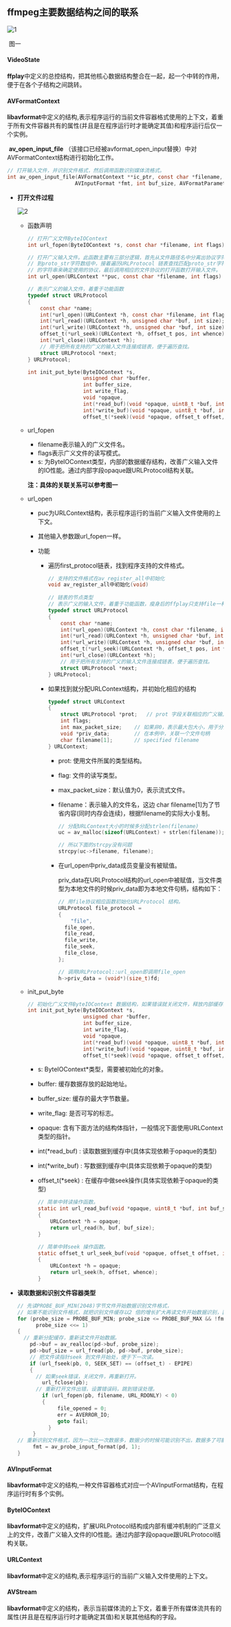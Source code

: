 ## ffmpeg主要数据结构之间的联系

![1](./imgs/1.jpg)

​									    图一

#### VideoState

​	**ffplay**中定义的总控结构，把其他核心数据结构整合在一起，起一个中转的作用，便于在各个子结构之间跳转。

#### AVFormatContext

​	**libavformat**中定义的结构,表示程序运行的当前文件容器格式使用的上下文，着重于所有文件容器共有的属性(并且是在程序运行时才能确定其值)和程序运行后仅一个实例。

​	**av_open_input_file** （该接口已经被avformat_open_input替换）中对AVFormatContext结构进行初始化工作。

```c
// 打开输入文件，并识别文件格式，然后调用函数识别媒体流格式。
int av_open_input_file(AVFormatContext **ic_ptr, const char *filename, 
                      AVInputFormat *fmt, int buf_size, AVFormatParameters *ap)
```

+ **打开文件过程**

  ![2](./imgs/6.jpg)

  + 函数声明

    ```c
    // 打开广义文件ByteIOContext
    int url_fopen(ByteIOContext *s, const char *filename, int flags)

    // 打开广义输入文件。此函数主要有三部分逻辑，首先从文件路径名中分离出协议字符串
    // 到proto_str字符数组中，接着遍历URLProtocol 链表查找匹配proto_str字符数组中
    // 的字符串来确定使用的协议，最后调用相应的文件协议的打开函数打开输入文件。
    int url_open(URLContext **puc, const char *filename, int flags)

    // 表示广义的输入文件，着重于功能函数
    typedef struct URLProtocol
    {
        const char *name;
        int(*url_open)(URLContext *h, const char *filename, int flags);
        int(*url_read)(URLContext *h, unsigned char *buf, int size);
        int(*url_write)(URLContext *h, unsigned char *buf, int size);
        offset_t(*url_seek)(URLContext *h, offset_t pos, int whence);
        int(*url_close)(URLContext *h);
        // 用于把所有支持的广义的输入文件连接成链表，便于遍历查找。
        struct URLProtocol *next;
    } URLProtocol;

    int init_put_byte(ByteIOContext *s, 
    				  unsigned char *buffer, 
    				  int buffer_size, 
    				  int write_flag, 
    				  void *opaque, 
    				  int(*read_buf)(void *opaque, uint8_t *buf, int buf_size),
    				  int(*write_buf)(void *opaque, uint8_t *buf, int buf_size), 
    				  offset_t(*seek)(void *opaque, offset_t offset, int whence));
    ```

  + url_fopen

    + filename表示输入的广义文件名。
    + flags表示广义文件的读写模式。
    + s: 为ByteIOContext类型，内部的数据缓存结构，改善广义输入文件的IO性能。通过内部字段opaque跟URLProtocol结构关联。

    **注：具体的关联关系可以参考图一**

  + url_open

    + puc为URLContext结构，表示程序运行的当前广义输入文件使用的上下文。

    + 其他输入参数跟url_fopen一样。

    + 功能

      + 遍历first_protocol链表，找到程序支持的文件格式。

        ```c
        // 支持的文件格式在av_register_all中初始化
        void av_register_all中初始化(void)
          
        // 链表的节点类型
        // 表示广义的输入文件，着重于功能函数，瘦身后的ffplay只支持file一种输入文件
        typedef struct URLProtocol
        {
            const char *name;
            int(*url_open)(URLContext *h, const char *filename, int flags);
            int(*url_read)(URLContext *h, unsigned char *buf, int size);
            int(*url_write)(URLContext *h, unsigned char *buf, int size);
            offset_t(*url_seek)(URLContext *h, offset_t pos, int whence);
            int(*url_close)(URLContext *h);
            // 用于把所有支持的广义的输入文件连接成链表，便于遍历查找。
            struct URLProtocol *next;			
        } URLProtocol;
        ```

      + 如果找到就分配URLContext结构，并初始化相应的结构

        ```c
        typedef struct URLContext
        {
            struct URLProtocol *prot;	// prot 字段关联相应的广义输入文件
            int flags;
            int max_packet_size;	// 如果非0，表示最大包大小，用于分配足够的缓存。
            void *priv_data;		// 在本例中，关联一个文件句柄
            char filename[1];		// specified filename
        } URLContext;
        ```

        + prot: 使用文件所属的类型结构。

        + flag: 文件的读写类型。

        + max_packet_size：默认值为0，表示流式文件。

        + filename：表示输入的文件名，这边 char filename[1]为了节省内容(同时内存会连续)，根据filename的实际大小复制。

          ```c
          // 分配URLContext大小的时候多分配strlen(filename)
          uc = av_malloc(sizeof(URLContext) + strlen(filename));

          // 所以下面的strcpy没有问题 
          strcpy(uc->filename, filename);
          ```

        + 在url_open中priv_data成员变量没有被赋值。

          priv_data在URLProtocol结构的url_open中被赋值，当文件类型为本地文件的时候priv_data即为本地文件句柄，结构如下：

          ```c
          // 用file协议相应函数初始化URLProtocol 结构。
          URLProtocol file_protocol =
          {
              "file",
          	file_open,
          	file_read,
          	file_write,
          	file_seek,
          	file_close,
          };

          // 调用URLProtocol::url_open即调用file_open
          h->priv_data = (void*)(size_t)fd;
          ```

  + init_put_byte

    ```c
    // 初始化广义文件ByteIOContext 数据结构，如果错误就关闭文件，释放内部缓存，返回错误码
    int init_put_byte(ByteIOContext *s, 
    				  unsigned char *buffer, 
    				  int buffer_size, 
    				  int write_flag, 
    				  void *opaque, 
    				  int(*read_buf)(void *opaque, uint8_t *buf, int buf_size),
    				  int(*write_buf)(void *opaque, uint8_t *buf, int buf_size), 
    				  offset_t(*seek)(void *opaque, offset_t offset, int whence));
    ```

    + s: ByteIOContext*类型，需要被初始化的对象。

    + buffer: 缓存数据存放的起始地址。

    + buffer_size: 缓存的最大字节数量。

    + write_flag: 是否可写的标志。

    + opaque:  含有下面方法的结构体指针，一般情况下面使用URLContext类型的指针。

    + int(*read_buf) : 读取数据到缓存中(具体实现依赖于opaque的类型)

    + int(*write_buf) : 写数据到缓存中(具体实现依赖于opaque的类型)

    + offset_t(*seek) : 在缓存中做seek操作(具体实现依赖于opaque的类型)

      ```c
      // 简单中转读操作函数。
      static int url_read_buf(void *opaque, uint8_t *buf, int buf_size)
      {
          URLContext *h = opaque;
          return url_read(h, buf, buf_size);
      }

      // 简单中转seek 操作函数。
      static offset_t url_seek_buf(void *opaque, offset_t offset, int whence)
      {
          URLContext *h = opaque;
          return url_seek(h, offset, whence);
      }
      ```

+ **读取数据和识别文件容器类型**

  ```c
  // 先读PROBE_BUF_MIN(2048)字节文件开始数据识别文件格式，
  // 如果不能识别文件格式，就把识别文件缓存以2 倍的增长扩大再读文件开始数据识别，直到识别出文件格式或者超过131072 字节缓存。
  for (probe_size = PROBE_BUF_MIN; probe_size <= PROBE_BUF_MAX && !fmt; 
       	probe_size <<= 1)
  {
  	// 重新分配缓存，重新读文件开始数据。
      pd->buf = av_realloc(pd->buf, probe_size);
      pd->buf_size = url_fread(pb, pd->buf, probe_size);
      // 把文件读指针seek 到文件开始处，便于下一次读。
      if (url_fseek(pb, 0, SEEK_SET) == (offset_t) - EPIPE)
      {
  		// 如果seek错误，关闭文件，再重新打开。
          url_fclose(pb);
  	    // 重新打开文件出错，设置错误码，跳到错误处理。
          if (url_fopen(pb, filename, URL_RDONLY) < 0)
          {
               file_opened = 0;
               err = AVERROR_IO;
               goto fail;
            }
       }
  // 重新识别文件格式，因为一次比一次数据多，数据少的时候可能识别不出，数据多了可能就可以了。
       fmt = av_probe_input_format(pd, 1);
  }
  ```

#### AVInputFormat

​	**libavformat**中定义的结构,一种文件容器格式对应一个AVInputFormat结构，在程序运行时有多个实例。

#### ByteIOContext

​	**libavformat**中定义的结构，扩展URLProtocol结构成内部有缓冲机制的广泛意义上的文件，改善广义输入文件的IO性能。通过内部字段opaque跟URLProtocol结构关联。

#### URLContext

​	**libavformat**中定义的结构,表示程序运行的当前广义输入文件使用的上下文。

#### AVStream

​	**libavformat**中定义的结构，表示当前媒体流的上下文，着重于所有媒体流共有的属性(并且是在程序运行时才能确定其值)和关联其他结构的字段。